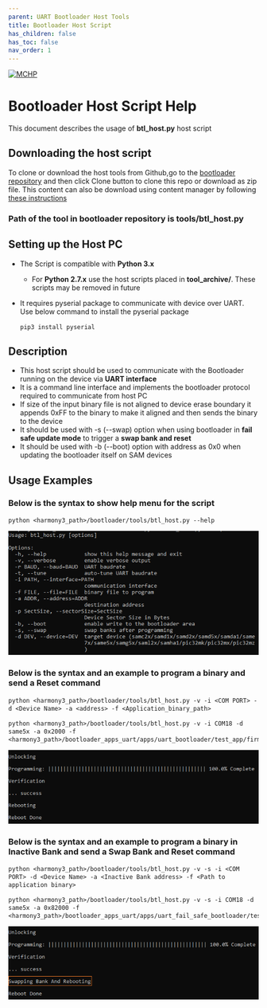 ```yaml
---
parent: UART Bootloader Host Tools
title: Bootloader Host Script
has_children: false
has_toc: false
nav_order: 1
---
```


[![MCHP](https://www.microchip.com/ResourcePackages/Microchip/assets/dist/images/logo.png)](https://www.microchip.com)

# Bootloader Host Script Help

This document describes the usage of **btl_host.py** host script

## Downloading the host script

To clone or download the host tools from Github,go to the [bootloader repository](https://github.com/Microchip-MPLAB-Harmony/bootloader) and then click Clone button to clone this repo or download as zip file. This content can also be download using content manager by following [these instructions](https://github.com/Microchip-MPLAB-Harmony/contentmanager/wiki)

### Path of the tool in bootloader repository is **tools/btl_host.py**

## Setting up the Host PC

- The Script is compatible with **Python 3.x**
    - For **Python 2.7.x** use the host scripts placed in **tool_archive/**. These scripts may be removed in future

- It requires pyserial package to communicate with device over UART. Use below command to install the pyserial package

      pip3 install pyserial

## Description

- This host script should be used to communicate with the Bootloader running on the device via **UART interface**
- It is a command line interface and implements the bootloader protocol required to communicate from host PC
- If size of the input binary file is not aligned to device erase boundary it appends 0xFF to the binary to make it aligned and then sends the binary to the device
- It should be used with -s (--swap) option when using bootloader in **fail safe update mode** to trigger a **swap bank and reset**
- It should be used with -b (--boot) option with address as 0x0 when updating the bootloader itself on SAM devices

## Usage Examples

### Below is the syntax to show help menu for the script

```
python <harmony3_path>/bootloader/tools/btl_host.py --help
```

![btl_host_help_menu](./images/btl_host_help_menu.png)

### Below is the syntax and an example to program a binary and send a Reset command

```
python <harmony3_path>/bootloader/tools/btl_host.py -v -i <COM PORT> -d <Device Name> -a <address> -f <Application_binary_path>
```

```
python <harmony3_path>/bootloader/tools/btl_host.py -v -i COM18 -d same5x -a 0x2000 -f <harmony3_path>/bootloader_apps_uart/apps/uart_bootloader/test_app/firmware/sam_e54_xpro.X/dist/sam_e54_xpro/production/sam_e54_xpro.X.production.bin
```

![btl_host_output](./images/btl_host_output.png)

### Below is the syntax and an example to program a binary in Inactive Bank and send a Swap Bank and Reset command

```
python <harmony3_path>/bootloader/tools/btl_host.py -v -s -i <COM PORT> -d <Device Name> -a <Inactive Bank address> -f <Path to application binary>
```

```
python <harmony3_path>/bootloader/tools/btl_host.py -v -s -i COM18 -d same5x -a 0x82000 -f <harmony3_path>/bootloader_apps_uart/apps/uart_fail_safe_bootloader/test_app/firmware/sam_e54_xpro.X/dist/sam_e54_xpro/production/sam_e54_xpro.X.production.bin
```

![btl_host_swap_bank_output](./images/btl_host_swap_bank_output.png)
